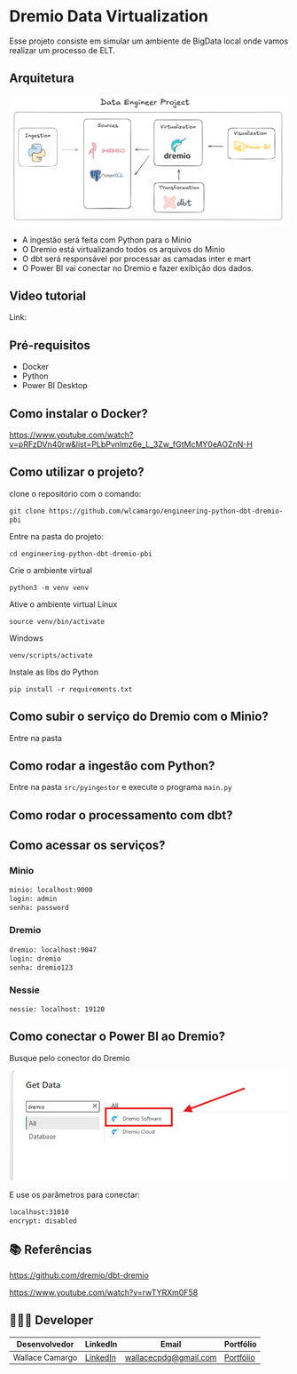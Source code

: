 # Dremio Data Virtualization

Esse projeto consiste em simular um ambiente de BigData local onde vamos realizar um processo de ELT. 

## Arquitetura
![image](assets/architecture.png)

- A ingestão será feita com Python para o Minio
- O Dremio está virtualizando todos os arquivos do Minio
- O dbt será responsável por processar as camadas inter e mart
- O Power BI vai conectar no Dremio e fazer exibição dos dados.

## Video tutorial
Link: 

## Pré-requisitos
* Docker
* Python 
* Power BI Desktop

## Como instalar o Docker?
https://www.youtube.com/watch?v=pRFzDVn40rw&list=PLbPvnlmz6e_L_3Zw_fGtMcMY0eAOZnN-H

## Como utilizar o projeto?
clone o repositório com o comando:
```
git clone https://github.com/wlcamargo/engineering-python-dbt-dremio-pbi
```
Entre na pasta do projeto:
```
cd engineering-python-dbt-dremio-pbi
```
Crie o ambiente virtual
```
python3 -m venv venv
```
Ative o ambiente virtual
Linux
```
source venv/bin/activate
```
Windows
```
venv/scripts/activate
```
Instale as libs do Python
```
pip install -r requirements.txt
```

## Como subir o serviço do Dremio com o Minio?
Entre na pasta

## Como rodar a ingestão com Python?
Entre na pasta ```src/pyingestor``` e execute o programa ```main.py```

## Como rodar o processamento com dbt?

## Como acessar os serviços?

### Minio
```
minio: localhost:9000
login: admin 
senha: password
```

### Dremio
```
dremio: localhost:9047
login: dremio
senha: dremio123
```

### Nessie
```
nessie: localhost: 19120
```

## Como conectar o Power BI ao Dremio?
Busque pelo conector do Dremio 

![image](assets/dremio-connector.png)

E use os parâmetros para conectar:
```
localhost:31010
encrypt: disabled
```

## 📚 Referências

https://github.com/dremio/dbt-dremio

https://www.youtube.com/watch?v=rwTYRXm0F58


## 🧑🏼‍🚀 Developer
| Desenvolvedor      | LinkedIn                                   | Email                        | Portfólio                              |
|--------------------|--------------------------------------------|------------------------------|----------------------------------------|
| Wallace Camargo    | [LinkedIn](https://www.linkedin.com/in/wallace-camargo-35b615171/) | wallacecpdg@gmail.com        | [Portfólio](https://wlcamargo.github.io/)   |